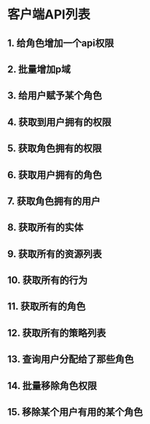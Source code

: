 # 客户端API列表
## 1. 给角色增加一个api权限
## 2. 批量增加p域
## 3. 给用户赋予某个角色
## 4. 获取到用户拥有的权限
## 5. 获取角色拥有的权限
## 6. 获取用户拥有的角色
## 7. 获取角色拥有的用户
## 8. 获取所有的实体
## 9. 获取所有的资源列表
## 10. 获取所有的行为
## 11. 获取所有的角色
## 12. 获取所有的策略列表
## 13. 查询用户分配给了那些角色
## 14. 批量移除角色权限
## 15. 移除某个用户有用的某个角色
